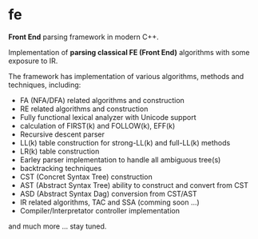 # fe
**Front End** parsing framework in modern C++.

Implementation of **parsing classical FE (Front End)** algorithms with some exposure to IR.

The framework has implementation of various algorithms, methods and techniques, including:
- FA (NFA/DFA) related algorithms and construction
- RE related algorithms and construction
- Fully functional lexical analyzer with Unicode support
- calculation of FIRST(k) and FOLLOW(k), EFF(k)
- Recursive descent parser
- LL(k) table construction for strong-LL(k) and full-LL(k) methods
- LR(k) table construction 
- Earley parser implementation to handle all ambiguous tree(s)
- backtracking techniques
- CST (Concret Syntax Tree) construction
- AST (Abstract Syntax Tree) ability to construct and convert from CST
- ASD (Abstract Syntax Dag) conversion from CST/AST
- IR related algorithms, TAC and SSA (comming soon ...)
- Compiler/Interpretator controller implementation

and much more ... stay tuned.
